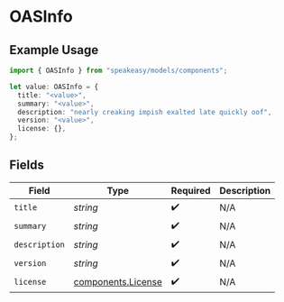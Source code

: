 # OASInfo

## Example Usage

```typescript
import { OASInfo } from "speakeasy/models/components";

let value: OASInfo = {
  title: "<value>",
  summary: "<value>",
  description: "nearly creaking impish exalted late quickly oof",
  version: "<value>",
  license: {},
};
```

## Fields

| Field                                                    | Type                                                     | Required                                                 | Description                                              |
| -------------------------------------------------------- | -------------------------------------------------------- | -------------------------------------------------------- | -------------------------------------------------------- |
| `title`                                                  | *string*                                                 | :heavy_check_mark:                                       | N/A                                                      |
| `summary`                                                | *string*                                                 | :heavy_check_mark:                                       | N/A                                                      |
| `description`                                            | *string*                                                 | :heavy_check_mark:                                       | N/A                                                      |
| `version`                                                | *string*                                                 | :heavy_check_mark:                                       | N/A                                                      |
| `license`                                                | [components.License](../../models/components/license.md) | :heavy_check_mark:                                       | N/A                                                      |